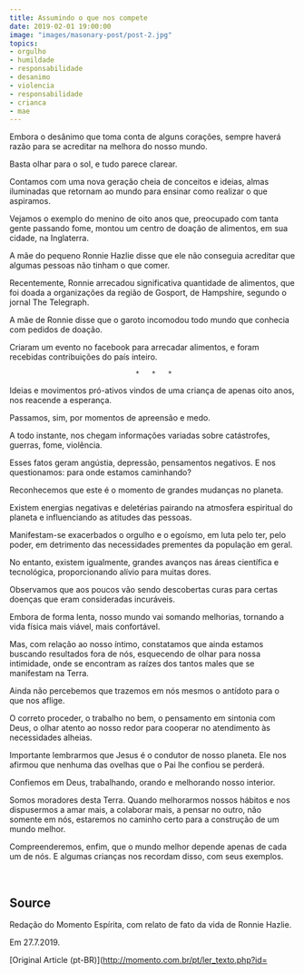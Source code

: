 ```yaml
---
title: Assumindo o que nos compete
date: 2019-02-01 19:00:00
image: "images/masonary-post/post-2.jpg"
topics: 
- orgulho
- humildade
- responsabilidade
- desanimo
- violencia
- responsabilidade
- crianca
- mae
---
```


Embora o desânimo que toma conta de alguns corações, sempre haverá razão para
se acreditar na melhora do nosso mundo.

Basta olhar para o sol, e tudo parece clarear.

Contamos com uma nova geração cheia de conceitos e ideias, almas iluminadas que
retornam ao mundo para ensinar como realizar o que aspiramos.

Vejamos o exemplo do menino de oito anos que, preocupado com tanta gente
passando fome, montou um centro de doação de alimentos, em sua cidade, na
Inglaterra.

A mãe do pequeno Ronnie Hazlie disse que ele não conseguia acreditar que
algumas pessoas não tinham o que comer.

Recentemente, Ronnie arrecadou significativa quantidade de alimentos, que foi
doada a organizações da região de Gosport, de Hampshire, segundo o jornal The
Telegraph.

A mãe de Ronnie disse que o garoto incomodou todo mundo que conhecia com
pedidos de doação.

Criaram um evento no facebook para arrecadar alimentos, e foram recebidas
contribuições do país inteiro.

                                   *   *   *

Ideias e movimentos pró-ativos vindos de uma criança de apenas oito anos, nos
reacende a esperança.

Passamos, sim, por momentos de apreensão e medo.

A todo instante, nos chegam informações variadas sobre catástrofes, guerras,
fome, violência.

Esses fatos geram angústia, depressão, pensamentos negativos. E nos
questionamos: para onde estamos caminhando?

Reconhecemos que este é o momento de grandes mudanças no planeta.

Existem energias negativas e deletérias pairando na atmosfera espiritual do
planeta e influenciando as atitudes das pessoas.

Manifestam-se exacerbados o orgulho e o egoísmo, em luta pelo ter, pelo poder,
em detrimento das necessidades prementes da população em geral.

No entanto, existem igualmente, grandes avanços nas áreas científica e
tecnológica, proporcionando alívio para muitas dores.

Observamos que aos poucos vão sendo descobertas curas para certas doenças que
eram consideradas incuráveis.

Embora de forma lenta, nosso mundo vai somando melhorias, tornando a vida
física mais viável, mais confortável.

Mas, com relação ao nosso íntimo, constatamos que ainda estamos buscando
resultados fora de nós, esquecendo de olhar para nossa intimidade, onde se
encontram as raízes dos tantos males que se manifestam na Terra.

Ainda não percebemos que trazemos em nós mesmos o antídoto para o que nos
aflige.

O correto proceder, o trabalho no bem, o pensamento em sintonia com Deus, o
olhar atento ao nosso redor para cooperar no atendimento às necessidades
alheias.

Importante lembrarmos que Jesus é o condutor de nosso planeta. Ele nos afirmou
que nenhuma das ovelhas que o Pai lhe confiou se perderá.

Confiemos em Deus, trabalhando, orando e melhorando nosso interior.

Somos moradores desta Terra. Quando melhorarmos nossos hábitos e nos
dispusermos a amar mais, a colaborar mais, a pensar no outro, não somente em
nós, estaremos no caminho certo para a construção de um mundo melhor.

Compreenderemos, enfim, que o mundo melhor depende apenas de cada um de nós. E
algumas crianças nos recordam disso, com seus exemplos.

 
## Source
Redação do Momento Espírita, com relato
de fato da vida de Ronnie Hazlie.

Em 27.7.2019.

[Original Article (pt-BR)](http://momento.com.br/pt/ler_texto.php?id=
